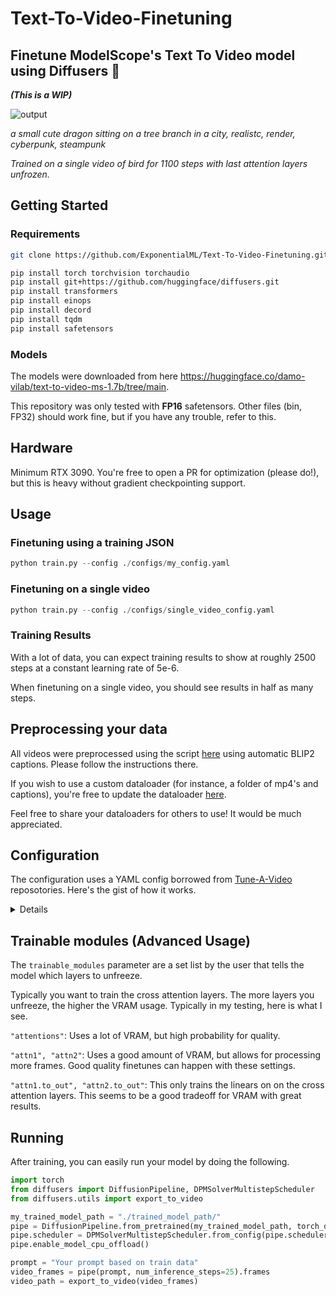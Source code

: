 # Text-To-Video-Finetuning
## Finetune ModelScope's Text To Video model using Diffusers 🧨 
***(This is a WIP)***

![output](https://user-images.githubusercontent.com/59846140/227372411-9fca2015-ba02-48fa-a567-1430e9fc72a7.gif)

*a small cute dragon sitting on a tree branch in a city, realistc, render, cyberpunk, steampunk*

*Trained on a single video of bird for 1100 steps with last attention layers unfrozen.*


## Getting Started
### Requirements

```bash
git clone https://github.com/ExponentialML/Text-To-Video-Finetuning.git
```

```bash
pip install torch torchvision torchaudio
pip install git+https://github.com/huggingface/diffusers.git
pip install transformers
pip install einops
pip install decord
pip install tqdm
pip install safetensors
```

### Models
The models were downloaded from here https://huggingface.co/damo-vilab/text-to-video-ms-1.7b/tree/main.

This repository was only tested with **FP16** safetensors. Other files (bin, FP32) should work fine, but if you have any trouble, refer to this.

## Hardware
Minimum RTX 3090. You're free to open a PR for optimization (please do!), but this is heavy without gradient checkpointing support.

## Usage
### Finetuning using a training JSON

```python
python train.py --config ./configs/my_config.yaml
```

### Finetuning on a single video
```python
python train.py --config ./configs/single_video_config.yaml
```

### Training Results
With a lot of data, you can expect training results to show at roughly 2500 steps at a constant learning rate of 5e-6. 

When finetuning on a single video, you should see results in half as many steps.

## Preprocessing your data
All videos were preprocessed using the script [here](https://github.com/ExponentialML/Video-BLIP2-Preprocessor) using automatic BLIP2 captions. Please follow the instructions there.

If you wish to use a custom dataloader (for instance, a folder of mp4's and captions), you're free to update the dataloader [here](https://github.com/ExponentialML/Text-To-Video-Finetuning/blob/d72e34cfbd91d2a62c07172f9ef079ca5cd651b2/utils/dataset.py#L83). 

Feel free to share your dataloaders for others to use! It would be much appreciated.

## Configuration
The configuration uses a YAML config borrowed from [Tune-A-Video](https://github.com/showlab/Tune-A-Video) reposotories. Here's the gist of how it works.

<details>
  
```yaml

# The path to your diffusers folder. The structure should look exactly like the huggingface one with folders and json configs
pretrained_model_path: "diffusers_path"

# The directory where your training runs (and samples) will be saved.
output_dir: "./outputs"

# Enable training the text encoder or not.
train_text_encoder: False

# The basis of where your training data is store.
train_data:
  
  # The path to your JSON file using the steps above.
  json_path: "json/train.json"
  
  # Leave this as true for now. Custom configurations are currently not supported.
  preprocessed: True
  
  # Number of frames to sample from the videos. The higher this number, the more VRAM is required (usage is similar to batchsize)
  n_sample_frames: 4
  
  # Choose whether or not to ignore the frame data from the preprocessing step, and shuffle them.
  shuffle_frames: False
  
  # The height and width of training data.
  width: 256      
  height: 256
  
  # At what frame to start the video sampling. Ignores preprocessing frames.
  sample_start_idx: 0
  
  # The rate of sampling frames. This effectively "skips" frames making it appear faster or slower.
  sample_frame_rate: 1
  
  # The key of the video data name. This is to align with any preprocess script changes.
  vid_data_key: "video_path"

  # The video path and prompt for that video for single video training.
  # If enabled, JSON path is ignored
  single_video_path: ""
  single_video_prompt: ""

# This is the data for validation during training. Prompt will override training data prompts.
  sample_preview: True
  prompt: ""
  num_frames: 16
  width: 256
  height: 256
  num_inference_steps: 50
  guidance_scale: 9

# Training parameters
learning_rate: 5e-6
adam_weight_decay: 0
train_batch_size: 1
max_train_steps: 50000

# Allow checkpointing during training (save once every X amount of steps)
checkpointing_steps: 10000

# How many steps during training before we create a sample
validation_steps: 100

# The parameters to unfreeze. As it is now, all attention layers are unfrozen. 
# Unfreezing resnet layers would lead to better quality, but consumes a very large amount of VRAM.
trainable_modules:
  - "attn1"
  - "attn1"

# Seed for sampling validation
seed: 64

# Use mixed precision for better memory allocation
mixed_precision: "fp16"

# This seems to be incompatible at the moment in my testing.
use_8bit_adam: False

# Currently has no effect.
enable_xformers_memory_efficient_attention: True

```
  </details>

## Trainable modules (Advanced Usage)
The `trainable_modules` parameter are a set list by the user that tells the model which layers to unfreeze. 

Typically you want to train the cross attention layers. The more layers you unfreeze, the higher the VRAM usage. Typically in my testing, here is what I see.

`"attentions"`: Uses a lot of VRAM, but high probability for quality.

`"attn1", "attn2"`: Uses a good amount of VRAM, but allows for processing more frames. Good quality finetunes can happen with these settings.

`"attn1.to_out", "attn2.to_out"`: This only trains the linears on on the cross attention layers. This seems to be a good tradeoff for VRAM with great results.

## Running
After training, you can easily run your model by doing the following.

```python
import torch
from diffusers import DiffusionPipeline, DPMSolverMultistepScheduler
from diffusers.utils import export_to_video

my_trained_model_path = "./trained_model_path/"
pipe = DiffusionPipeline.from_pretrained(my_trained_model_path, torch_dtype=torch.float16, variant="fp16")
pipe.scheduler = DPMSolverMultistepScheduler.from_config(pipe.scheduler.config)
pipe.enable_model_cpu_offload()

prompt = "Your prompt based on train data"
video_frames = pipe(prompt, num_inference_steps=25).frames
video_path = export_to_video(video_frames)
```
